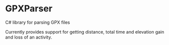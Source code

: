# GPXParser
C# library for parsing GPX files

Currently provides support for getting distance, total time and elevation gain and loss of an activity.
